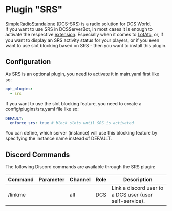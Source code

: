 # Plugin "SRS"
[SimpleRadioStandalone](http://dcssimpleradio.com/) (DCS-SRS) is a radio solution for DCS World.<br>
If you want to use SRS in DCSServerBot, in most cases it is enough to activate the respective 
[extension](../../extensions/README.md#srs). Especially when it comes to [LotAtc](../../plugins/lotatc/README.md),
or, if you want to display an SRS activity status for your players, or if you even want to use slot blocking based
on SRS - then you want to install this plugin.

## Configuration
As SRS is an optional plugin, you need to activate it in main.yaml first like so:
```yaml
opt_plugins:
  - srs
```

If you want to use the slot blocking feature, you need to create a config/plugins/srs.yaml file like so:
```yaml
DEFAULT:
  enforce_srs: true # block slots until SRS is activated
```
You can define, which server (instance) will use this blocking feature by specifying the instance name instead of 
DEFAULT.

## Discord Commands
The following Discord commands are available through the SRS plugin:

| Command               | Parameter           | Channel               | Role                  | Description                                                                                                                                |
|-----------------------|---------------------|-----------------------|-----------------------|--------------------------------------------------------------------------------------------------------------------------------------------|
| /linkme               |                     | all                   | DCS                   | Link a discord user to a DCS user (user self-service).                                                                                     |
